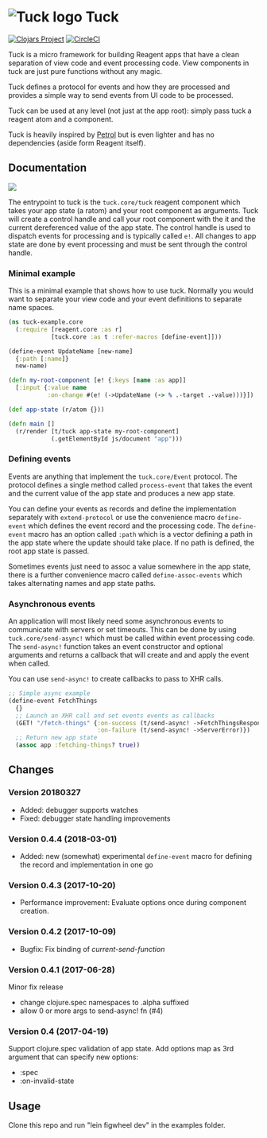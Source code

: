 # ![Tuck logo](https://github.com/tatut/tuck/blob/master/tucklogo.png?raw=true) Tuck

[![Clojars Project](https://img.shields.io/clojars/v/webjure/tuck.svg)](https://clojars.org/webjure/tuck)
[![CircleCI](https://circleci.com/gh/tatut/tuck.svg?style=svg)](https://circleci.com/gh/tatut/tuck)

Tuck is a micro framework for building Reagent apps that have a clean separation of view code and
event processing code. View components in tuck are just pure functions without any magic.

Tuck defines a protocol for events and how they are processed and provides a simple way to send
events from UI code to be processed.

Tuck can be used at any level (not just at the app root): simply pass tuck a reagent atom and a component.

Tuck is heavily inspired by [Petrol](https://github.com/krisajenkins/petrol) but is even lighter and has no dependencies (aside form Reagent itself).

## Documentation

<img src="https://raw.github.com/tatut/tuck/master/docs/tuck-concepts.svg?sanitize=true">

The entrypoint to tuck is the `tuck.core/tuck` reagent component which takes your app state (a ratom) and your
root component as arguments. Tuck will create a control handle and call your root component with the it and the current
dereferenced value of the app state. The control handle is used to dispatch events for processing and is typically
called `e!`. All changes to app state are done by event processing and must be sent through the control handle.

### Minimal example

This is a minimal example that shows how to use tuck. Normally you would want to separate your view code and your event
definitions to separate name spaces.

```clojure
(ns tuck-example.core
  (:require [reagent.core :as r]
            [tuck.core :as t :refer-macros [define-event]]))

(define-event UpdateName [new-name]
  {:path [:name]}
  new-name)

(defn my-root-component [e! {:keys [name :as app]]
  [:input {:value name
           :on-change #(e! (->UpdateName (-> % .-target .-value)))}])

(def app-state (r/atom {}))

(defn main []
  (r/render [t/tuck app-state my-root-component]
            (.getElementById js/document "app")))
```

### Defining events

Events are anything that implement the `tuck.core/Event` protocol. The protocol defines a single
method called `process-event` that takes the event and the current value of the app state and
produces a new app state.

You can define your events as records and define the implementation separately with
`extend-protocol` or use the convenience macro `define-event` which defines the event record and the
processing code. The `define-event` macro has an option called `:path` which is a vector defining a
path in the app state where the update should take place. If no path is defined, the root app state
is passed.

Sometimes events just need to assoc a value somewhere in the app state, there is a further
convenience macro called `define-assoc-events` which takes alternating names and app state paths.

### Asynchronous events

An application will most likely need some asynchronous events to communicate with servers or set
timeouts. This can be done by using `tuck.core/send-async!` which must be called within event
processing code. The `send-async!` function takes an event constructor and optional arguments
and returns a callback that will create and and apply the event when called.

You can use `send-async!` to create callbacks to pass to XHR calls.

```clojure
;; Simple async example
(define-event FetchThings
  {}
  ;; Launch an XHR call and set events events as callbacks
  (GET! "/fetch-things" {:on-success (t/send-async! ->FetchThingsResponse)
                         :on-failure (t/send-async! ->ServerError)})
  ;; Return new app state
  (assoc app :fetching-things? true))
```

## Changes

### Version 20180327

* Added: debugger supports watches
* Fixed: debugger state handling improvements

### Version 0.4.4 (2018-03-01)

* Added: new (somewhat) experimental `define-event` macro for defining the record and implementation in one go

### Version 0.4.3 (2017-10-20)

* Performance improvement: Evaluate options once during component creation.

### Version 0.4.2 (2017-10-09)

* Bugfix: Fix binding of *current-send-function*

### Version 0.4.1 (2017-06-28)

Minor fix release

* change clojure.spec namespaces to .alpha suffixed
* allow 0 or more args to send-async! fn (#4)

### Version 0.4 (2017-04-19)

Support clojure.spec validation of app state.
Add options map as 3rd argument that can specify new options:

* :spec
* :on-invalid-state


## Usage

Clone this repo and run "lein figwheel dev" in the examples folder.
